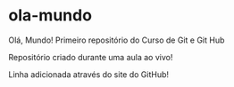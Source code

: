 # ola-mundo
Olá, Mundo!
Primeiro repositório do Curso de Git e Git Hub

Repositório criado durante uma aula ao vivo!

Linha adicionada através do site do GitHub!
